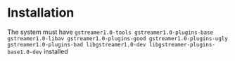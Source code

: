 Installation
============


The system must have `gstreamer1.0-tools gstreamer1.0-plugins-base gstreamer1.0-libav gstreamer1.0-plugins-good gstreamer1.0-plugins-ugly gstreamer1.0-plugins-bad libgstreamer1.0-dev libgstreamer-plugins-base1.0-dev` installed
